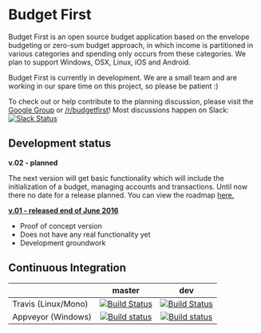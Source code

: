 # Budget First

Budget First is an open source budget application based on the envelope budgeting or zero-sum budget approach, in which income is partitioned in various categories and spending only occurs from these categories. We plan to support Windows, OSX, Linux, iOS and Android.

Budget First is currently in development. 
We are a small team and are working in our spare time on this project, so please be patient :)

To check out or help contribute to the planning discussion, please visit the [Google Group](https://groups.google.com/forum/#!forum/budget-first) or [/r/budgetfirst](https://www.reddit.com/r/budgetfirst/)!
Most discussions happen on Slack: [![Slack Status](https://budgetfirst.herokuapp.com/badge.svg)](https://budgetfirst.herokuapp.com/)

## Development status

**v.02 - planned**

The next version will get basic functionality which will include the initialization of a budget, managing accounts and transactions.
Until now there no date for a release planned.
You can view the roadmap [here.](https://github.com/BudgetFirst/BudgetFirst/wiki/Roadmap)

**[v.01 - released end of June 2016](https://github.com/BudgetFirst/BudgetFirst/releases/tag/v0.1-alpha)**
* Proof of concept version
* Does not have any real functionality yet
* Development groundwork

## Continuous Integration

|           | master | dev |
|-----------|:------:|:------------:|
|  Travis (Linux/Mono)  | [![Build Status](https://travis-ci.org/BudgetFirst/BudgetFirst.svg?branch=master)](https://travis-ci.org/BudgetFirst/BudgetFirst) | [![Build Status](https://travis-ci.org/BudgetFirst/BudgetFirst.svg?branch=dev)](https://travis-ci.org/BudgetFirst/BudgetFirst)|
| Appveyor (Windows) | [![Build status](https://ci.appveyor.com/api/projects/status/noemsf59unqkdat6/branch/master?svg=true)](https://ci.appveyor.com/project/budgetfirst-cla/budgetfirst/branch/master) | [![Build status](https://ci.appveyor.com/api/projects/status/noemsf59unqkdat6/branch/dev?svg=true)](https://ci.appveyor.com/project/budgetfirst-cla/budgetfirst/branch/dev) |

